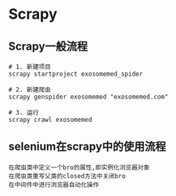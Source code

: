 # Scrapy

## Scrapy一般流程

```shell
# 1. 新建项目
scrapy startproject exosomemed_spider

# 2. 新建爬虫
scrapy genspider exosomemed "exosomemed.com"

# 3. 运行
scrapy crawl exosomemed
```

## selenium在scrapy中的使用流程

```shell
在爬虫类中定义一个bro的属性,即实例化浏览器对象
在爬虫类重写父类的closed方法中关闭bro
在中间件中进行浏览器自动化操作
```
